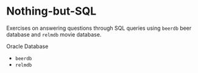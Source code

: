 # Nothing-but-SQL

Exercises on answering questions through SQL queries using `beerdb` beer database and `relmdb` movie database.

Oracle Database

- `beerdb`
- `relmdb`
